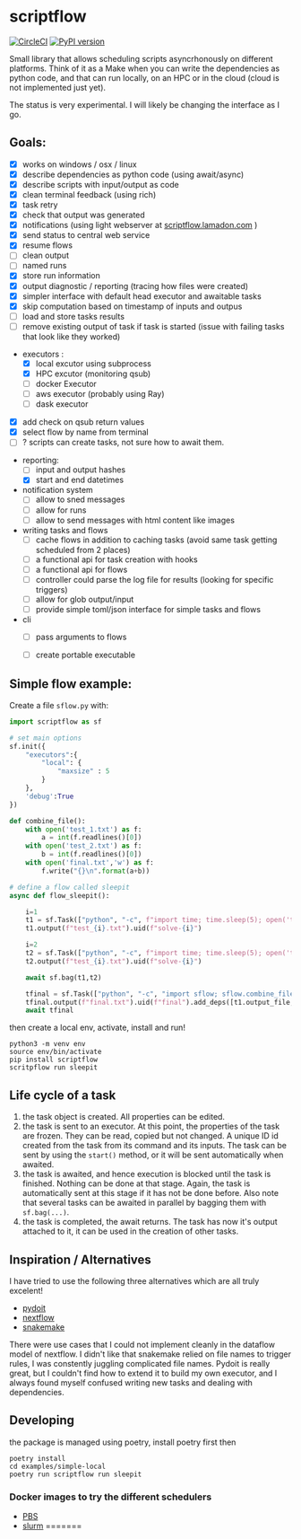 # scriptflow

[![CircleCI](https://circleci.com/gh/tlamadon/scriptflow/tree/main.svg?style=svg)](https://circleci.com/gh/tlamadon/scriptflow/tree/main) [![PyPI version](https://badge.fury.io/py/scriptflow.svg)](https://badge.fury.io/py/scriptflow)

Small library that allows scheduling scripts asyncrhonously on different platforms. Think of it as a Make when you can write the dependencies as python code, and that can run locally, on an HPC or in the cloud (cloud is not implemented just yet).

The status is very experimental. I will likely be changing the interface as I go. 

## Goals:

 - [x] works on windows / osx / linux
 - [x] describe dependencies as python code (using await/async)
 - [x] describe scripts with input/output as code
 - [x] clean terminal feedback (using rich)
 - [x] task retry
 - [x] check that output was generated 
 - [x] notifications (using light webserver at [scriptflow.lamadon.com](http://scriptflow.lamadon.com/) )
 - [x] send status to central web service
 - [x] resume flows
 - [ ] clean output
 - [ ] named runs
 - [x] store run information
 - [x] output diagnostic / reporting (tracing how files were created)
 - [x] simpler interface with default head executor and awaitable tasks
 - [x] skip computation based on timestamp of inputs and outpus
 - [ ] load and store tasks results
 - [ ] remove existing output of task if task is started (issue with failing tasks that look like they worked)
 - executors :
   - [x] local excutor using subprocess 
   - [x] HPC excutor (monitoring qsub) 
   - [ ] docker Executor 
   - [ ] aws executor (probably using Ray)
   - [ ] dask executor  
 - [x] add check on qsub return values
 - [x] select flow by name from terminal 
 - [ ] ? scripts can create tasks, not sure how to await them. 
 - reporting:
   - [ ] input and output hashes
   - [x] start and end datetimes
 - notification system
   - [ ] allow to sned messages
   - [ ] allow for runs
   - [ ] allow to send messages with html content like images
 - writing tasks and flows 
   - [ ] cache flows in addition to caching tasks (avoid same task getting scheduled from 2 places)
   - [ ] a functional api for task creation with hooks
   - [ ] a functional api for flows
   - [ ] controller could parse the log file for results (looking for specific triggers)
   - [ ] allow for glob output/input
   - [ ] provide simple toml/json interface for simple tasks and flows
 - cli
   - [ ] pass arguments to flows 
   - [ ] create portable executable


## Simple flow example:

Create a file `sflow.py` with:

```python
import scriptflow as sf

# set main options
sf.init({
    "executors":{
        "local": {
            "maxsize" : 5
        } 
    },
    'debug':True
})

def combine_file():
    with open('test_1.txt') as f:
        a = int(f.readlines()[0])
    with open('test_2.txt') as f:
        b = int(f.readlines()[0])
    with open('final.txt','w') as f:
        f.write("{}\n".format(a+b))

# define a flow called sleepit
async def flow_sleepit():

    i=1
    t1 = sf.Task(["python", "-c", f"import time; time.sleep(5); open('test_{i}.txt','w').write('5');"])
    t1.output(f"test_{i}.txt").uid(f"solve-{i}")

    i=2
    t2 = sf.Task(["python", "-c", f"import time; time.sleep(5); open('test_{i}.txt','w').write('4');"])
    t2.output(f"test_{i}.txt").uid(f"solve-{i}")

    await sf.bag(t1,t2)

    tfinal = sf.Task(["python", "-c", "import sflow; sflow.combine_file()"])
    tfinal.output(f"final.txt").uid(f"final").add_deps([t1.output_file,t2.output_file])
    await tfinal
```        

then create a local env, activate, install and run!

```shell
python3 -m venv env
source env/bin/activate
pip install scriptflow
scritpflow run sleepit
```

## Life cycle of a task

1. the task object is created. All properties can be edited.
2. the task is sent to an executor. At this point, the properties of the task are frozen. They can be read, copied but not changed. A unique ID id created from the task from its command and its inputs. The task can be sent by using the `start()` method, or it will be sent automatically when awaited.
3. the task is awaited, and hence execution is blocked until the task is finished. Nothing can be done at that stage. Again, the task is automatically sent at this stage if it has not be done before. Also note that several tasks can be awaited in parallel by bagging them with `sf.bag(...)`.
4. the task is completed, the await returns. The task has now it's output attached to it, it can be used in the creation of other tasks.

## Inspiration / Alternatives

I have tried to use the following three alternatives which are all truly excelent!

 - [pydoit](https://pydoit.org/)
 - [nextflow](https://www.nextflow.io/)
 - [snakemake](https://snakemake.readthedocs.io/en/stable/)

There were use cases that I could not implement cleanly in the dataflow model of nextflow. I didn't like that snakemake relied on file names to trigger rules, I was constently juggling complicated file names. Pydoit is really great, but I couldn't find how to extend it to build my own executor, and I always found myself confused writing new tasks and dealing with dependencies. 

## Developing

the package is managed using poetry, install poetry first then 

```
poetry install
cd examples/simple-local
poetry run scriptflow run sleepit
```

### Docker images to try the different schedulers

 - [PBS](https://openpbs.atlassian.net/wiki/spaces/PBSPro/pages/79298561/Using+Docker+to+Instantiate+PBS)
 - [slurm](https://medium.com/analytics-vidhya/slurm-cluster-with-docker-9f242deee601)
=======
